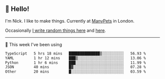 ## 👋 Hello! 

I'm Nick. I like to make things. Currently at [ManyPets](https://manypets.com) in London.

Occasionally [I write random things here](https://nicksnell.com) and [here](https://twitter.com/nicksnell).

-------

🚀 This week I've been using

<!--START_SECTION:waka-->

```txt
TypeScript   5 hrs 18 mins   ██████████████▒░░░░░░░░░░   56.93 %
YAML         1 hr 12 mins    ███▒░░░░░░░░░░░░░░░░░░░░░   13.06 %
Python       1 hr 6 mins     ███░░░░░░░░░░░░░░░░░░░░░░   11.99 %
JSON         40 mins         █▓░░░░░░░░░░░░░░░░░░░░░░░   07.28 %
Other        20 mins         █░░░░░░░░░░░░░░░░░░░░░░░░   03.59 %
```

<!--END_SECTION:waka-->
